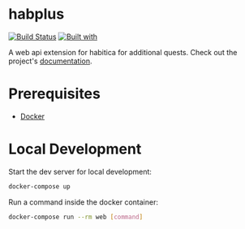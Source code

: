 # habplus

[![Build Status](https://travis-ci.org/the16thpythonist/habplus.svg?branch=master)](https://travis-ci.org/the16thpythonist/habplus)
[![Built with](https://img.shields.io/badge/Built_with-Cookiecutter_Django_Rest-F7B633.svg)](https://github.com/agconti/cookiecutter-django-rest)

A web api extension for habitica for additional quests. Check out the project's [documentation](http://the16thpythonist.github.io/habplus/).

# Prerequisites

- [Docker](https://docs.docker.com/docker-for-mac/install/)  

# Local Development

Start the dev server for local development:
```bash
docker-compose up
```

Run a command inside the docker container:

```bash
docker-compose run --rm web [command]
```
